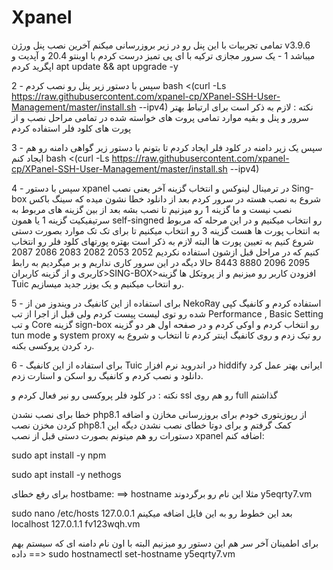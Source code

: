 # Xpanel
تمامی تجربیات با این پنل رو در زیر بروزرسانی میکنم
آخرین نصب پنل ورژن v3.9.6 میباشد
1 - یک سرور مجازی ترکیه با ای پی تمیز درست کردم با اوبنتو 20.4 و آپدیت و اپگرید کردم
apt update && apt upgrade -y

2 - سپس با دستور زیر پنل رو نصب کردم
bash <(curl -Ls https://raw.githubusercontent.com/xpanel-cp/XPanel-SSH-User-Management/master/install.sh --ipv4)
نکته : لازم به ذکر است برای ارتباط بهتر سرور و پنل و بقیه موارد تمامی پروت های خواسته شده در تمامی مراحل نصب و از پورت های کلود فلر استفاده کردم

3 - سپس یک زیر دامنه در کلود فلر ایجاد کردم تا بتونم با دستور زیر گواهی دامنه رو هم ایجاد کنم
bash <(curl -Ls https://raw.githubusercontent.com/xpanel-cp/XPanel-SSH-User-Management/master/install.sh --ipv4)

4 - سپس با دستور xpanel در ترمینال لینوکس و انتخاب گزینه آخر یعنی نصب  Sing-box شروع به نصب هسته در سرور کردم بعد از دانلود خطا نشون میده که سینگ باکس نصب نیست و ما گزینه 1 رو میزنیم تا نصب بشه بعد از بین گزینه های مربوط به سرتیفیکیت گزینه 1 یا همون self-singned  رو انتخاب میکنیم و در این مرحله که مربوط به انتخاب پورت ها هست گزینه 3 رو انتخاب میکنیم تا برای تک تک موارد بصورت دستی شروع کنیم به تعیین پورت ها البته لازم به ذکر است بهتره پورتهای کلود فلر رو انتخاب کنیم که در مراحل قبل ازشون استفاده نکردیم
2052
2053
2082
2083
2086
2087
2095
2096
8880
8443
حالا دیگه در این سرور کاری نداریم و بر میگردیم به رابط کاربری و از گزینه کاربران>SING-BOX>افزودن کاربر رو میزنیم و از پروتکل ها گزینه Tuic رو انتخاب میکنیم و یک یوزر جدید میسازیم.

5 - برای استفاده از این کانفیگ در ویندوز من از NekoRay استفاده کردم و کانفیگ کپی شده رو توی لیست پیست کردم ولی قبل از اجرا از تب Performance , Basic Setting و تب Core گزینه sign-box رو انتخاب کردم و اوکی کردم و در صفحه اول هر دو گزینه tun mode و system proxy رو تیک زدم و روی کانفیگ اینتر کردم تا انتخاب و شروع به رد کردن پروکسی بکنه.

6 - برای استفاده از این کانفیگ Tuic در اندروید نرم افزار hiddify ایرانی بهتر عمل کرد دانلود و نصب کردم و کانفیگ رو اسکن و استارت زدم.

نکته : در کلود فلر پروکسی رو نیر فعال کردم و ssl رو هم روی full گذاشتم

خطا برای نصب نشدن php8.1 از رپوزیتوری خودم برای بروزرسانی مخازن و اضافه کردن مخزن نصب php8.1 کمک گرفتم و برای دوتا خطای نصب نشدن دیگه این دستورات رو هم میتونم بصورت دستی قبل از نصب xpanel اضافه کنم:

sudo apt install -y npm

sudo apt install -y nethogs

برای رفع خطای hostbame:
==> hostname
مثلا این نام رو برگردوند
y5eqrty7.vm

sudo nano /etc/hosts
بعد این خطوط رو به این فایل اضافه میکینم
127.0.0.1   localhost
127.0.1.1   fv123wqh.vm

برای اطمینان آخر سر هم این دستور رو میزنیم البته با اون نام دامنه ای که سیستم بهم داده
==> sudo hostnamectl set-hostname y5eqrty7.vm





